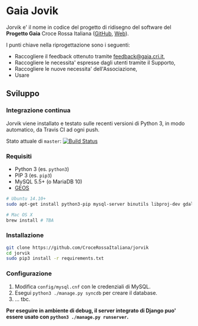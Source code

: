 # Gaia Jovik

Jorvik e' il nome in codice del progetto di ridisegno del software del **Progetto Gaia** Croce Rossa Italiana
([GitHub](https://github.com/CroceRossaCatania/gaia), [Web](https://gaia.cri.it)).

I punti chiave nella riprogettazione sono i seguenti:
* Raccogliere il feedback ottenuto tramite <feedback@gaia.cri.it>,
* Raccogliere le necessita' espresse dagli utenti tramite il Supporto,
* Raccogliere le nuove necessita' dell'Associazione,
* Usare

## Sviluppo

### Integrazione continua

Jorvik viene installato e testato sulle recenti versioni di Python 3, in modo automatico, da Travis CI ad ogni push.

Stato attuale di `master`: [![Build Status](https://travis-ci.org/CroceRossaItaliana/jorvik.svg?branch=master)](https://travis-ci.org/CroceRossaItaliana/jorvik)

### Requisiti

* Python 3 (es. `python3`)
* PIP 3 (es. `pip3`)
* MySQL 5.5+ (o MariaDB 10)
* [GEOS](http://trac.osgeo.org/geos/)

```bash
# Ubuntu 14.10+
sudo apt-get install python3-pip mysql-server binutils libproj-dev gdal-bin python3-dev libmysqlclient-dev
```

```bash
# Mac OS X
brew install # TBA
```

### Installazione

```bash
git clone https://github.com/CroceRossaItaliana/jorvik
cd jorvik
sudo pip3 install -r requirements.txt
```

### Configurazione

1. Modifica `config/mysql.cnf` con le credenziali di MySQL.
2. Esegui `python3 ./manage.py syncdb` per creare il database.
3. ... tbc.

**Per eseguire in ambiente di debug, il server integrato di Django puo' essere usato con `python3 ./manage.py runserver`.**